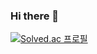 ### Hi there 👋

[![Solved.ac
프로필](http://mazassumnida.wtf/api/mini/generate_badge?boj=chunbae74)](https://solved.ac/chunbae74)

<!--
**chunbae74/chunbae74** is a ✨ _special_ ✨ repository because its `README.md` (this file) appears on your GitHub profile.

Here are some ideas to get you started:

- 🔭 I’m currently working on ...
- 🌱 I’m currently learning ...
- 👯 I’m looking to collaborate on ...
- 🤔 I’m looking for help with ...
- 💬 Ask me about ...
- 📫 How to reach me: ...
- 😄 Pronouns: ...
- ⚡ Fun fact: ...
-->
